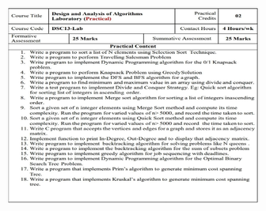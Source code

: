<div align="center">
  <img border-radius: 15px src="photo_1_2025-01-13_14-22-34.jpg" width="1600" height="400"/>
  <p align="center">
